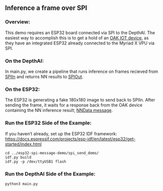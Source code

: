 ## Inference a frame over SPI

### Overview:
This demo requires an ESP32 board connected via SPI to the DepthAI. The easiest way to accomplish this is to get a hold of an [OAK IOT device](https://docs.luxonis.com/projects/hardware/en/latest/#iot-designs), as they have an integrated ESP32 already connected to the Myriad X VPU via SPI.

### On the DepthAI:
In main.py, we create a pipeline that runs inference on frames recieved from [SPIIn](https://docs.luxonis.com/projects/api/en/latest/components/nodes/spi_in/) and returns NN results to [SPIOut](https://docs.luxonis.com/projects/api/en/latest/components/nodes/spi_out/).

### On the ESP32:
The ESP32 is generating a fake 180x180 image to send back to SPIIn. After sending the frame, it waits for a response back from the OAK device containing the NN inference result; [NNData message](https://docs.luxonis.com/projects/api/en/latest/components/messages/nn_data/).

### Run the ESP32 Side of the Example:
If you haven’t already, set up the ESP32 IDF framework:
https://docs.espressif.com/projects/esp-idf/en/latest/esp32/get-started/index.html

```
cd ../esp32-spi-message-demo/spi_send_demo/
idf.py build
idf.py -p /dev/ttyUSB1 flash
```

### Run the DepthAI Side of the Example:
`python3 main.py`

